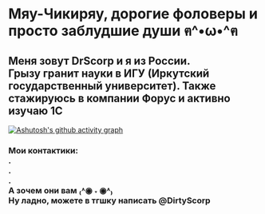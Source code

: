 # Мяу-Чикиряу, дорогие фоловеры и просто заблудшие души ฅ^•ω•^ฅ

## Меня зовут DrScorp и я из России. <br> Грызу гранит науки в ИГУ (Иркутский государственный университет). Также стажируюсь в компании Форус и активно изучаю 1С

[![Ashutosh's github activity graph](https://github-readme-activity-graph.vercel.app/graph?username=YOUR_USERNAME&theme=github-compact&area=true&hide_border=true&custom_title=My%20Contribution%20Graph&bg_color=FFB6C1,FFECB3,FFCCCB,FFD9E5,FFB6C1&point=#ff7f50&line=#6495ed&title_color=#6495ed&area_color=#87ceeb)](https://github.com/ashutosh00710/github-readme-activity-graph)


### Мои контактики: <br> . <br > . <br> . <br> А зочем они вам ₍˄◉ ˕ ◉˄₎ <br> Ну ладно, можете в тгшку написать @DirtyScorp

